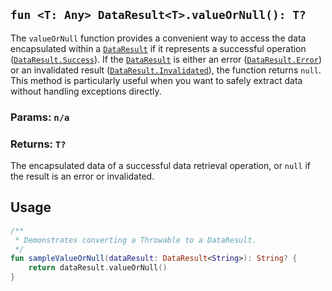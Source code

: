 ## `fun <T: Any> DataResult<T>.valueOrNull(): T?`

The `valueOrNull` function provides a convenient way to access the data encapsulated within a [`DataResult`](../DATA_RESULT.md) if it 
represents a successful operation ([`DataResult.Success`](../DATA_RESULT.md)). If the [`DataResult`](../DATA_RESULT.md) is either an error ([`DataResult.Error`](../DATA_RESULT.md)) 
or an invalidated result ([`DataResult.Invalidated`](../DATA_RESULT.md)), the function returns `null`. This method is particularly useful 
when you want to safely extract data without handling exceptions directly.

### Params: `n/a`

### Returns: `T?`
The encapsulated data of a successful data retrieval operation, or `null` if the result is an error or invalidated.

## Usage
```kotlin
/**
 * Demonstrates converting a Throwable to a DataResult.
 */
fun sampleValueOrNull(dataResult: DataResult<String>): String? {
    return dataResult.valueOrNull()
}
